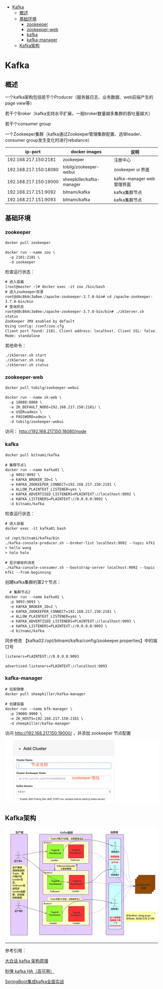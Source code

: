 <!-- TOC -->

- [Kafka](#kafka)
  - [概述](#概述)
  - [基础环境](#基础环境)
    - [zookeeper](#zookeeper)
    - [zookeeper-web](#zookeeper-web)
    - [kafka](#kafka-1)
    - [kafka-manager](#kafka-manager)
  - [Kafka架构](#kafka架构)

<!-- /TOC -->

<a id="markdown-kafka" name="kafka"></a>
# Kafka

<a id="markdown-概述" name="概述"></a>
## 概述

一个kafka架构包括若干个Producer（服务器日志、业务数据、web前端产生的page view等）

若干个Broker（kafka支持水平扩展，一般broker数量越多集群的吞吐量越大）

若干个consumer group

一个Zookeeper集群（kafka通过Zookeeper管理集群配置、选举leader、consumer group发生变化时进行rebalance）


ip-port | docker images | 说明
---------|----------|---------
192.168.217.150:2181 | zookeeper | 注册中心
192.168.217.150:18080 | tobilg/zookeeper-webui | zookeeper ui 界面
192.168.217.150:19000 | sheepkiller/kafka-manager | kafka-manager web管理界面
192.168.217.151:9092 | bitnami/kafka | kafka集群节点
192.168.217.151:9093 | bitnami/kafka | kafka集群节点


<a id="markdown-基础环境" name="基础环境"></a>
## 基础环境

<a id="markdown-zookeeper" name="zookeeper"></a>
### zookeeper

```shell
docker pull zookeeper

docker run --name zoo \
  -p 2181:2181 \
  -d zookeeper
```

检查运行状态：

```shell
# 进入容器
[root@master ~]# docker exec -it zoo /bin/bash
# 进入zookeeper目录
root@d8c864c3a0ee:/apache-zookeeper-3.7.0-bin# cd /apache-zookeeper-3.7.0-bin/bin
# 查询状态
root@d8c864c3a0ee:/apache-zookeeper-3.7.0-bin/bin# ./zkServer.sh status
ZooKeeper JMX enabled by default
Using config: /conf/zoo.cfg
Client port found: 2181. Client address: localhost. Client SSL: false.
Mode: standalone
```

其他命令：
```shell
./zkServer.sh start
./zkServer.sh stop
./zkServer.sh status
```

<a id="markdown-zookeeper-web" name="zookeeper-web"></a>
### zookeeper-web

```shell
docker pull tobilg/zookeeper-webui

docker run --name zk-web \
  -p 18080:8080 \
  -e ZK_DEFAULT_NODE=192.168.217.150:2181/ \
  -e USER=admin \
  -e PASSWORD=admin \
  -d tobilg/zookeeper-webui
```

访问： http://192.168.217.150:18080/node



<a id="markdown-kafka" name="kafka"></a>
### kafka

```shell
docker pull bitnami/kafka

# 集群节点1
docker run --name kafka01 \
  -p 9092:9092 \
  -e KAFKA_BROKER_ID=1 \
  -e KAFKA_ZOOKEEPER_CONNECT=192.168.217.150:2181 \
  -e ALLOW_PLAINTEXT_LISTENER=yes \
  -e KAFKA_ADVERTISED_LISTENERS=PLAINTEXT://localhost:9092 \
  -e KAFKA_LISTENERS=PLAINTEXT://0.0.0.0:9092 \
  -d bitnami/kafka

```

检查运行状态：
```shell
# 进入容器
docker exec -it kafka01 bash

cd /opt/bitnami/kafka/bin
./kafka-console-producer.sh --broker-list localhost:9092 --topic kfk1
> hello wang
> halo halo

# 显示接收的消息
./kafka-console-consumer.sh --bootstrap-server localhost:9092 --topic kfk1 --from-beginning

```

创建kafka集群的第2个节点：

```shell
  # 集群节点2
docker run --name kafka02 \
  -p 9093:9093 \
  -e KAFKA_BROKER_ID=2 \
  -e KAFKA_ZOOKEEPER_CONNECT=192.168.217.150:2181 \
  -e ALLOW_PLAINTEXT_LISTENER=yes \
  -e KAFKA_ADVERTISED_LISTENERS=PLAINTEXT://localhost:9093 \
  -e KAFKA_LISTENERS=PLAINTEXT://0.0.0.0:9093 \
  -d bitnami/kafka
```

同步修改 【kafka02:/opt/bitnami/kafka/config/zookeeper.properties】中的端口号

```
listeners=PLAINTEXT://0.0.0.0:9093

advertised.listeners=PLAINTEXT://localhost:9093
```

<a id="markdown-kafka-manager" name="kafka-manager"></a>
### kafka-manager

```shell
# 拉取镜像
docker pull sheepkiller/kafka-manager

# 创建容器
docker run --name kfk-manager \
  -p 19000:9000 \
  -e ZK_HOSTS=192.168.217.150:2181 \
  -d sheepkiller/kafka-manager
```

访问 http://192.168.217.150:19000/ ，并添加 zookeeper 节点配置

![](./../assets/BigData/2022-07-11-16-51-51.png)


<a id="markdown-kafka架构" name="kafka架构"></a>
## Kafka架构

![](../assets/BigData/2022-07-12-09-35-52.png)

---

参考引用：

[大白话 kafka 架构原理](https://mp.weixin.qq.com/s?__biz=MzU1NDA0MDQ3MA==&mid=2247483958&idx=1&sn=dffaad318b50f875eea615bc3bdcc80c&chksm=fbe8efcfcc9f66d9ff096fbae1c2a3671f60ca4dc3e7412ebb511252e7193a46dcd4eb11aadc&scene=21#wechat_redirect)

[秒懂 kafka HA（高可用）](https://mp.weixin.qq.com/s?__biz=MzU1NDA0MDQ3MA==&mid=2247483965&idx=1&sn=20dd02c4bf3a11ff177906f0527a5053&chksm=fbe8efc4cc9f66d258c239fefe73125111a351d3a4e857fd8cd3c98a5de2c18ad33aacdad947&scene=21#wechat_redirect)

[SpringBoot集成kafka全面实战](https://blog.csdn.net/yuanlong122716/article/details/105160545)


